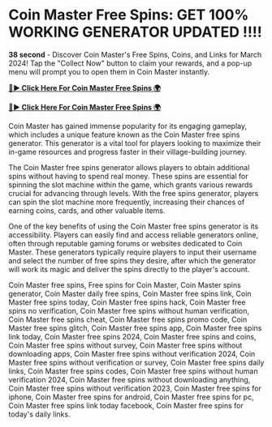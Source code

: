 # Coin Master Free Spins: GET 100% WORKING GENERATOR UPDATED !!!!

**38 second** - Discover Coin Master's Free Spins, Coins, and Links for March 2024! Tap the "Collect Now" button to claim your rewards, and a pop-up menu will prompt you to open them in Coin Master instantly.

[**🔴► Click Here For Coin Master Free Spins 🌍**](https://moroccino.github.io/CoinMaster/)

[**🔴► Click Here For Coin Master Free Spins 🌍**](https://moroccino.github.io/CoinMaster/)
 

Coin Master has gained immense popularity for its engaging gameplay, which includes a unique feature known as the Coin Master free spins generator. This generator is a vital tool for players looking to maximize their in-game resources and progress faster in their village-building journey.

The Coin Master free spins generator allows players to obtain additional spins without having to spend real money. These spins are essential for spinning the slot machine within the game, which grants various rewards crucial for advancing through levels. With the free spins generator, players can spin the slot machine more frequently, increasing their chances of earning coins, cards, and other valuable items.

One of the key benefits of using the Coin Master free spins generator is its accessibility. Players can easily find and access reliable generators online, often through reputable gaming forums or websites dedicated to Coin Master. These generators typically require players to input their username and select the number of free spins they desire, after which the generator will work its magic and deliver the spins directly to the player's account.

Coin Master free spins, Free spins for Coin Master, Coin Master spins generator, Coin Master daily free spins, Coin Master free spins link, Coin Master free spins today, Coin Master free spins hack, Coin Master free spins no verification, Coin Master free spins without human verification, Coin Master free spins cheat, Coin Master free spins promo code, Coin Master free spins glitch, Coin Master free spins app, Coin Master free spins link today, Coin Master free spins 2024, Coin Master free spins and coins, Coin Master free spins without survey, Coin Master free spins without downloading apps, Coin Master free spins without verification 2024, Coin Master free spins without verification or survey, Coin Master free spins daily links, Coin Master free spins codes, Coin Master free spins without human verification 2024, Coin Master free spins without downloading anything, Coin Master free spins without verification 2023, Coin Master free spins for iphone, Coin Master free spins for android, Coin Master free spins for pc, Coin Master free spins link today facebook, Coin Master free spins for today's daily links.
